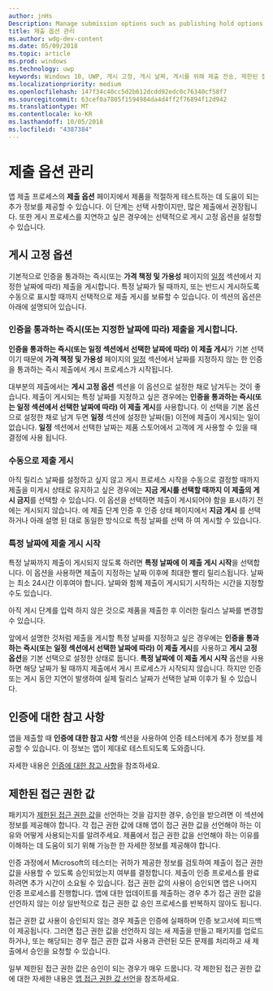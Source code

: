 ```yaml
---
author: jnHs
Description: Manage submission options such as publishing hold options, notes for certification, and more.
title: 제출 옵션 관리
ms.author: wdg-dev-content
ms.date: 05/09/2018
ms.topic: article
ms.prod: windows
ms.technology: uwp
keywords: Windows 10, UWP, 게시 고정, 게시 날짜, 게시를 위해 제출 전송, 제한된 접근 권한 값 승인
ms.localizationpriority: medium
ms.openlocfilehash: 147f34c40cc5d2b612dcdd92edc0c76340cf58f7
ms.sourcegitcommit: 63cef0a7805f1594984da4d4ff2f76894f12d942
ms.translationtype: MT
ms.contentlocale: ko-KR
ms.lasthandoff: 10/05/2018
ms.locfileid: "4387384"
---
```

# <a name="manage-submission-options"></a>제출 옵션 관리

앱 제출 프로세스의 **제출 옵션** 페이지에서 제품을 적절하게 테스트하는 데 도움이 되는 추가 정보를 제공할 수 있습니다. 이 단계는 선택 사항이지만, 많은 제출에서 권장됩니다. 또한 게시 프로세스를 지연하고 싶은 경우에는 선택적으로 게시 고정 옵션을 설정할 수 있습니다.


## <a name="publishing-hold-options"></a>게시 고정 옵션

기본적으로 인증을 통과하는 즉시(또는 **가격 책정 및 가용성** 페이지의  [일정](configure-precise-release-scheduling.md) 섹션에서 지정한 날짜에 따라) 제출을 게시합니다. 특정 날짜가 될 때까지, 또는 반드시 게시하도록 수동으로 표시할 때까지 선택적으로 제출 게시를 보류할 수 있습니다. 이 섹션의 옵션은 아래에 설명되어 있습니다. 


### <a name="publish-your-submission-as-soon-as-it-passes-certification-or-per-dates-you-specify"></a>인증을 통과하는 즉시(또는 지정한 날짜에 따라) 제출을 게시합니다.

**인증을 통과하는 즉시(또는 일정 섹션에서 선택한 날짜에 따라) 이 제출 게시**가 기본 선택이기 때문에 **가격 책정 및 가용성** 페이지의 [일정](configure-precise-release-scheduling.md) 섹션에서 날짜를 지정하지 않는 한 인증을 통과하는 즉시 제출에서 게시 프로세스가 시작됩니다.   

대부분의 제출에서는 **게시 고정 옵션** 섹션을 이 옵션으로 설정한 채로 남겨두는 것이 좋습니다. 제출이 게시되는 특정 날짜를 지정하고 싶은 경우에는 **인증을 통과하는 즉시(또는 일정 섹션에서 선택한 날짜에 따라) 이 제출 게시**를 사용합니다. 이 선택을 기본 옵션으로 설정한 채로 남겨 두면 **일정** 섹션에 설정한 날짜(들) 이전에 제출이 게시되는 일이 없습니다. **일정** 섹션에서 선택한 날짜는 제품 스토어에서 고객에 게 사용할 수 있을 때 결정에 사용 됩니다.


### <a name="publish-your-submission-manually"></a>수동으로 제출 게시

아직 릴리스 날짜를 설정하고 싶지 않고 게시 프로세스 시작을 수동으로 결정할 때까지 제출을 미게시 상태로 유지하고 싶은 경우에는 **지금 게시를 선택할 때까지 이 제출의 게시 금지**를 선택할 수 있습니다. 이 옵션을 선택하면 제출이 게시되어야 함을 표시하기 전에는 게시되지 않습니다. 에 제출 단계 인증 후 인증 상태 페이지에서 **지금 게시** 를 선택 하거나 아래 설명 된 대로 동일한 방식으로 특정 날짜를 선택 하 여 게시할 수 있습니다.


### <a name="start-publishing-your-submission-on-a-certain-date"></a>특정 날짜에 제출 게시 시작

특정 날짜까지 제출이 게시되지 않도록 하려면 **특정 날짜에 이 제출 게시 시작**을 선택합니다. 이 옵션을 사용하면 제출이 지정하는 날짜 이후에 최대한 빨리 릴리스됩니다. 날짜는 최소 24시간 이후여야 합니다. 날짜와 함께 제출이 게시되기 시작하는 시간을 지정할 수도 있습니다. 

아직 게시 단계를 입력 하지 않은 것으로 제품을 제출한 후 이러한 릴리스 날짜를 변경할 수 있습니다. 
 
앞에서 설명한 것처럼 제출을 게시할 특정 날짜를 지정하고 싶은 경우에는 **인증을 통과하는 즉시(또는 일정 섹션에서 선택한 날짜에 따라) 이 제출 게시**를 사용하고 **게시 고정 옵션**을 기본 선택으로 설정한 상태로 둡니다. **특정 날짜에 이 제출 게시 시작** 옵션을 사용하면 해당 날짜가 될 때까지 제출에서 게시 프로세스가 시작되지 않습니다. 하지만 인증 또는 게시 동안 지연이 발생하여 실제 릴리스 날짜가 선택한 날짜 이후가 될 수 있습니다. 


## <a name="notes-for-certification"></a>인증에 대한 참고 사항

앱을 제출할 때 **인증에 대한 참고 사항** 섹션을 사용하여 인증 테스터에게 추가 정보를 제공할 수 있습니다. 이 정보는 앱이 제대로 테스트되도록 도와줍니다. 

자세한 내용은 [인증에 대한 참고 사항](notes-for-certification.md)을 참조하세요.


## <a name="restricted-capabilities"></a>제한된 접근 권한 값

패키지가 [제한된 접근 권한 값](../packaging/app-capability-declarations.md#restricted-capabilities)을 선언하는 것을 감지한 경우, 승인을 받으려면 이 섹션에 정보를 제공해야 합니다. 각 접근 권한 값에 대해 앱이 접근 권한 값을 선언해야 하는 이유와 어떻게 사용되는지를 알려주세요. 제품에서 접근 권한 값을 선언해야 하는 이유를 이해하는 데 도움이 되기 위해 가능한 한 자세한 정보를 제공해야 합니다. 

인증 과정에서 Microsoft의 테스터는 귀하가 제공한 정보를 검토하여 제출이 접근 권한 값을 사용할 수 있도록 승인되었는지 여부를 결정합니다. 제출이 인증 프로세스를 완료하려면 추가 시간이 소요될 수 있습니다. 접근 권한 값의 사용이 승인되면 앱은 나머지 인증 프로세스를 진행합니다. 앱에 대한 업데이트를 제출하는 경우 추가 접근 권한 값을 선언하지 않는 이상 일반적으로 접근 권한 값 승인 프로세스를 반복하지 않아도 됩니다. 

접근 권한 값 사용이 승인되지 않는 경우 제출은 인증에 실패하며 인증 보고서에 피드백이 제공됩니다. 그러면 접근 권한 값을 선언하지 않는 새 제출을 만들고 패키지를 업로드하거나, 또는 해당되는 경우 접근 권한 값과 사용과 관련된 모든 문제를 처리하고 새 제출에서 승인을 요청할 수 있습니다.

일부 제한된 접근 권한 값은 승인이 되는 경우가 매우 드뭅니다. 각 제한된 접근 권한 값에 대한 자세한 내용은 [앱 접근 권한 값 선언](../packaging/app-capability-declarations.md#restricted-capabilities)을 참조하세요.


